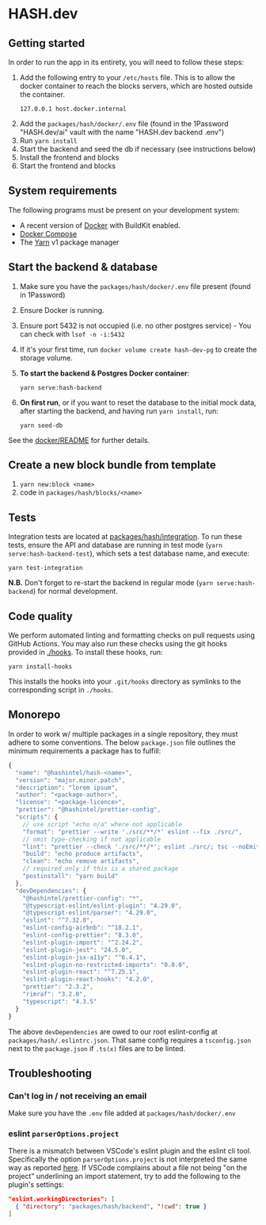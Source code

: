 # HASH.dev

## Getting started

In order to run the app in its entirety, you will need to follow these steps:

1. Add the following entry to your `/etc/hosts` file. This is to allow the docker container to reach
   the blocks servers, which are hosted outside the container.
   ```
   127.0.0.1 host.docker.internal
   ```
2. Add the `packages/hash/docker/.env` file (found in the 1Password "HASH.dev/ai" vault with the
   name "HASH.dev backend .env")
3. Run `yarn install`
4. Start the backend and seed the db if necessary (see instructions below)
5. Install the frontend and blocks
6. Start the frontend and blocks

## System requirements

The following programs must be present on your development system:

- A recent version of [Docker](https://docs.docker.com/get-docker/) with BuildKit enabled.
- [Docker Compose](https://docs.docker.com/compose/install/)
- The [Yarn](https://classic.yarnpkg.com/en/docs/install/) v1 package manager

## Start the backend & database

1. Make sure you have the `packages/hash/docker/.env` file present (found in 1Password)
2. Ensure Docker is running.
3. Ensure port 5432 is not occupied (i.e. no other postgres service) - You can check with
   `lsof -n -i:5432`
4. If it's your first time, run `docker volume create hash-dev-pg` to create the storage volume.
5. **To start the backend & Postgres Docker container**:
   ```
   yarn serve:hash-backend
   ```
6. **On first run**, or if you want to reset the database to the initial mock data, after starting
   the backend, and having run `yarn install`, run:

   ```
   yarn seed-db
   ```

See the [docker/README](./docker) for further details.


## Create a new block bundle from template

1. `yarn new:block <name>`
2. code in `packages/hash/blocks/<name>`

## Tests

Integration tests are located at [packages/hash/integration](./packages/hash/integration). To run
these tests, ensure the API and database are running in test mode (`yarn serve:hash-backend-test`),
which sets a test database name, and execute:

```
yarn test-integration
```

**N.B.** Don't forget to re-start the backend in regular mode (`yarn serve:hash-backend`) for normal
development.

## Code quality

We perform automated linting and formatting checks on pull requests using GitHub Actions. You may
also run these checks using the git hooks provided in [./hooks](./hooks). To install these hooks,
run:

```
yarn install-hooks
```

This installs the hooks into your `.git/hooks` directory as symlinks to the corresponding script in
`./hooks`.

## Monorepo

In order to work w/ multiple packages in a single repository, they must adhere to some conventions.
The below `package.json` file outlines the minimum requirements a package has to fulfill:

```javascript
{
  "name": "@hashintel/hash-<name>",
  "version": "major.minor.patch",
  "description": "lorem ipsum",
  "author": "<package-author>",
  "license": "<package-licence>",
  "prettier": "@hashintel/prettier-config",
  "scripts": {
    // use script "echo n/a" where not applicable
    "format": "prettier --write './src/**/*' eslint --fix ./src/",
    // omit type-checking if not applicable
    "lint": "prettier --check './src/**/*'; eslint ./src/; tsc --noEmit",
    "build": "echo produce artifacts",
    "clean": "echo remove artifacts",
    // required only if this is a shared package
    "postinstall": "yarn build"
  },
  "devDependencies": {
    "@hashintel/prettier-config": "*",
    "@typescript-eslint/eslint-plugin": "4.29.0",
    "@typescript-eslint/parser": "4.29.0",
    "eslint": "^7.32.0",
    "eslint-config-airbnb": "^18.2.1",
    "eslint-config-prettier": "8.3.0",
    "eslint-plugin-import": "^2.24.2",
    "eslint-plugin-jest": "24.5.0",
    "eslint-plugin-jsx-a11y": "^6.4.1",
    "eslint-plugin-no-restricted-imports": "0.0.0",
    "eslint-plugin-react": "^7.25.1",
    "eslint-plugin-react-hooks": "4.2.0",
    "prettier": "2.3.2",
    "rimraf": "3.2.0",
    "typescript": "4.3.5"
  }
}
```

The above `devDependencies` are owed to our root eslint-config at `packages/hash/.eslintrc.json`.
That same config requires a `tsconfig.json` next to the `package.json` if `.ts(x)` files are to be
linted.

## Troubleshooting

### Can't log in / not receiving an email

Make sure you have the `.env` file added at `packages/hash/docker/.env`

### eslint `parserOptions.project`

There is a mismatch between VSCode's eslint plugin and the eslint cli tool. Specifically the option
`parserOptions.project` is not interpreted the same way as reported
[here](https://github.com/typescript-eslint/typescript-eslint/issues/251). If VSCode complains about
a file not being "on the project" underlining an import statement, try to add the following to the
plugin's settings:

```json
"eslint.workingDirectories": [
  { "directory": "packages/hash/backend", "!cwd": true }
]
```
